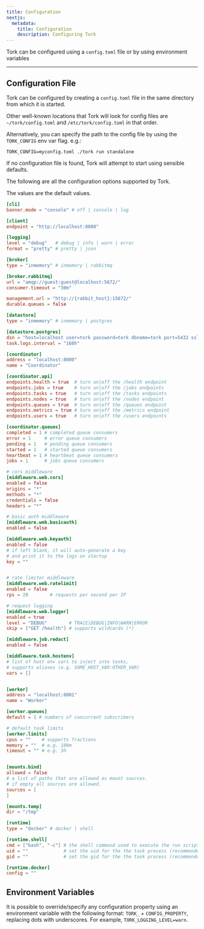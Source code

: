 ```yaml
---
title: Configuration
nextjs:
  metadata:
    title: Configuration
    description: Configuring Tork
---
```


Tork can be configured using a `config.toml` file or by using environment variables

---

## Configuration File

Tork can be configured by creating a `config.toml` file in the same directory from which it is started.

Other well-known locations that Tork will look for config files are `~/tork/config.toml` and `/etc/tork/config.toml` in that order.

Alternatively, you can specify the path to the config file by using the `TORK_CONFIG` env var flag. e.g.:

```shell
TORK_CONFIG=myconfig.toml ./tork run standalone
```

If no configuration file is found, Tork will attempt to start using sensible defaults.

The following are all the configuration options supported by Tork.

The values are the default values.

```toml
[cli]
banner.mode = "console" # off | console | log

[client]
endpoint = "http://localhost:8000"

[logging]
level = "debug"   # debug | info | warn | error
format = "pretty" # pretty | json

[broker]
type = "inmemory" # inmemory | rabbitmq

[broker.rabbitmq]
url = "amqp://guest:guest@localhost:5672/"
consumer.timeout = "30m"

management.url = "http://{rabbit_host}:15672/"
durable.queues = false

[datastore]
type = "inmemory" # inmemory | postgres

[datastore.postgres]
dsn = "host=localhost user=tork password=tork dbname=tork port=5432 sslmode=disable"
task.logs.interval = "168h"

[coordinator]
address = "localhost:8000"
name = "Coordinator"

[coordinator.api]
endpoints.health = true  # turn on|off the /health endpoint
endpoints.jobs = true    # turn on|off the /jobs endpoints
endpoints.tasks = true   # turn on|off the /tasks endpoints
endpoints.nodes = true   # turn on|off the /nodes endpoint
endpoints.queues = true  # turn on|off the /queues endpoint
endpoints.metrics = true # turn on|off the /metrics endpoint
endpoints.users = true   # turn on|off the /users endpoints

[coordinator.queues]
completed = 1 # completed queue consumers
error = 1     # error queue consumers
pending = 1   # pending queue consumers
started = 1   # started queue consumers
heartbeat = 1 # heartbeat queue consumers
jobs = 1      # jobs queue consumers

# cors middleware
[middleware.web.cors]
enabled = false
origins = "*"
methods = "*"
credentials = false
headers = "*"

# basic auth middleware
[middleware.web.basicauth]
enabled = false

[middleware.web.keyauth]
enabled = false
# if left blank, it will auto-generate a key
# and print it to the logs on startup
key = ""


# rate limiter middleware
[middleware.web.ratelimit]
enabled = false
rps = 20        # requests per second per IP

# request logging
[middleware.web.logger]
enabled = true
level = "DEBUG"        # TRACE|DEBUG|INFO|WARN|ERROR
skip = ["GET /health"] # supports wildcards (*)

[middleware.job.redact]
enabled = false

[middleware.task.hostenv]
# list of host env vars to inject into tasks,
# supports aliases (e.g. SOME_HOST_VAR:OTHER_VAR)
vars = []


[worker]
address = "localhost:8001"
name = "Worker"

[worker.queues]
default = 1 # numbers of concurrent subscribers

# default task limits
[worker.limits]
cpus = ""    # supports fractions
memory = ""  # e.g. 100m
timeout = "" # e.g. 3h


[mounts.bind]
allowed = false
# a list of paths that are allowed as mount sources.
# if empty all sources are allowed.
sources = [
]

[mounts.temp]
dir = "/tmp"

[runtime]
type = "docker" # docker | shell

[runtime.shell]
cmd = ["bash", "-c"] # the shell command used to execute the run script
uid = ""             # set the uid for the the task process (recommended)
gid = ""             # set the gid for the the task process (recommended)

[runtime.docker]
config = ""
```

## Environment Variables

It is possible to override/specify any configuration property using an environment variable with the following format: `TORK_` + `CONFIG_PROPERTY`, replacing dots with underscores. For example, `TORK_LOGGING_LEVEL=warn`.
